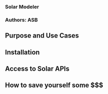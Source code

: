 ### Solar Modeler
### Authors: ASB

## Purpose and Use Cases

## Installation

## Access to Solar APIs 

## How to save yourself some $$$
